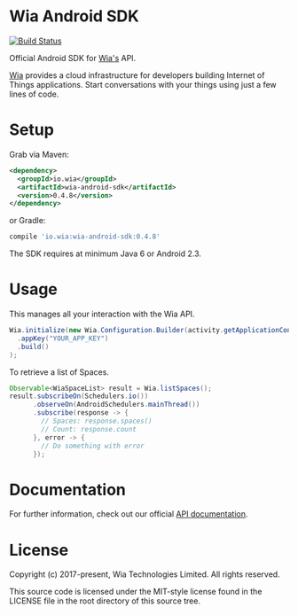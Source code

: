 Wia Android SDK
===============

[![Build Status](https://travis-ci.org/wiaio/wia-android-sdk.svg)](https://travis-ci.org/wiaio/wia-android-sdk/builds#)

Official Android SDK for [Wia's][1] API.

[Wia][1] provides a cloud infrastructure for developers building Internet of Things applications. Start conversations with your things using just a few lines of code.

Setup
=====

Grab via Maven:
```xml
<dependency>
  <groupId>io.wia</groupId>
  <artifactId>wia-android-sdk</artifactId>
  <version>0.4.8</version>
</dependency>
```
or Gradle:
```groovy
compile 'io.wia:wia-android-sdk:0.4.8'
```

The SDK requires at minimum Java 6 or Android 2.3.

Usage
=====

This manages all your interaction with the Wia API.
```java
Wia.initialize(new Wia.Configuration.Builder(activity.getApplicationContext())
  .appKey("YOUR_APP_KEY")
  .build()
);
```

To retrieve a list of Spaces.
```java
Observable<WiaSpaceList> result = Wia.listSpaces();
result.subscribeOn(Schedulers.io())
      .observeOn(AndroidSchedulers.mainThread())
      .subscribe(response -> {
        // Spaces: response.spaces()
        // Count: response.count
      }, error -> {
        // Do something with error
      });
```

Documentation
=============

For further information, check out our official [API documentation][2].

License
=======

Copyright (c) 2017-present, Wia Technologies Limited.
All rights reserved.

This source code is licensed under the MIT-style license found in the
LICENSE file in the root directory of this source tree.

[1]: https://www.wia.io
[2]: http://docs.wia.io
